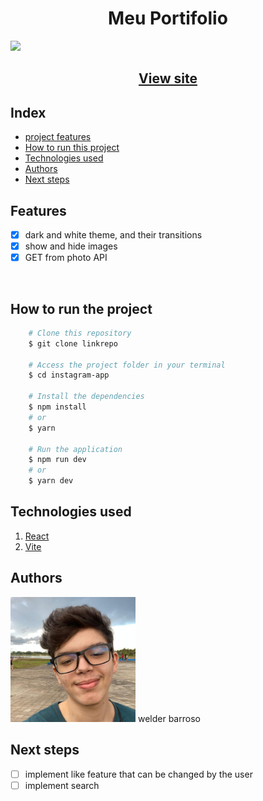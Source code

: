 <h1 align="center">Meu Portifolio</h1>
<img src="./capa.jpg"/>
<h2 align="center"><a href="https://welderbm.github.io/Portifolio/">View site</a></h2>

## Index

- <a href="#funcionalidades-do-projeto">project features</a>
- <a href="#como-rodar">How to run this project</a>
- <a href="#tecnologias-ultilizadas">Technologies used</a>
- <a href="#pessoas-autoras">Authors</a>
- <a href="#proximos-passos">Next steps</a>

<h2 id="funcionalidades-do-projeto">Features</h2>

- [x] dark and white theme, and their transitions
- [x] show and hide images
- [x] GET from photo API
<br>

<h2 id="como-rodar">How to run the project</h2>

``` bash
    # Clone this repository
    $ git clone linkrepo

    # Access the project folder in your terminal
    $ cd instagram-app

    # Install the dependencies
    $ npm install
    # or
    $ yarn

    # Run the application
    $ npm run dev
    # or
    $ yarn dev
```

<h2 id="tecnologias-ultilizadas">Technologies used</h2> 

1. [React](https://react.dev/)
1. [Vite](https://vitejs.dev/)

<h2 id="pessoas-autoras">Authors</h2> 
<img alt="my profile picture" src="./perfil-quadrado.JPG" width="200"/>
welder barroso

<h2 id="proximos-passos">Next steps</h2> 

- [ ] implement like feature that can be changed by the user
- [ ] implement search
